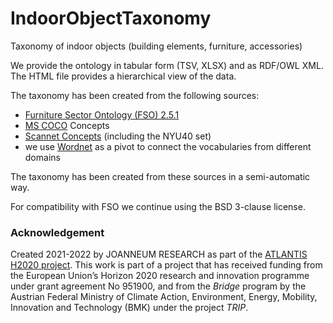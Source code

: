 # IndoorObjectTaxonomy
Taxonomy of indoor objects (building elements, furniture, accessories)

We provide the ontology in tabular form (TSV, XLSX) and as RDF/OWL XML. The HTML file provides a hierarchical view of the data.

The taxonomy has been created from the following sources:
- [Furniture Sector Ontology (FSO) 2.5.1](http://www.funstep.org/ontology/)
- [MS COCO](https://cocodataset.org/) Concepts
- [Scannet Concepts](http://www.scan-net.org/) (including the NYU40 set)
- we use [Wordnet](https://wordnet.princeton.edu/) as a pivot to connect the vocabularies from different domains

The taxonomy has been created from these sources in a semi-automatic way.

For compatibility with FSO we continue using the BSD 3-clause license.

### Acknowledgement
Created 2021-2022 by JOANNEUM RESEARCH as part of the [ATLANTIS H2020 project](https://atlantis-ar.eu). This work is part of a project that has received funding from the European Union’s Horizon 2020 research and innovation programme under grant agreement No 951900, and from the _Bridge_ program by the Austrian Federal Ministry of Climate Action, Environment, Energy, Mobility, Innovation and Technology (BMK) under the project _TRIP_.

